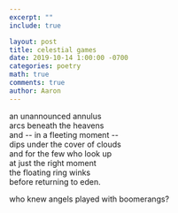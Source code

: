 ```yaml
---
excerpt: ""
include: true

layout: post
title: celestial games
date: 2019-10-14 1:00:00 -0700
categories: poetry
math: true
comments: true
author: Aaron
---
```




an unannounced annulus  
arcs beneath the heavens  
and -- in a fleeting moment --  
dips under the cover of clouds  
and for the few who look up  
at just the right moment  
the floating ring winks  
before returning to eden.  

who knew angels played with boomerangs?  
